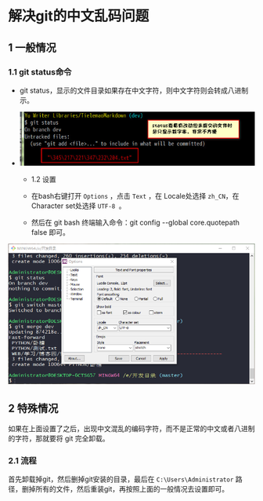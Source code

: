 # 解决git的中文乱码问题

## 1 一般情况

### 1.1 git status命令

- git status，显示的文件目录如果存在中文字符，则中文字符则会转成八进制示。

- ![](images/Git的FAQ.md-0.PNG)
      
    - 1.2 设置

    - 在bash右键打开 `Options` ，点击 `Text` ，在 Locale处选择 `zh_CN`，在Character set处选择 `UTF-8 `。

    - 然后在 git bash 终端输入命令：git config --global core.quotepath false 即可。

![](images/Git的FAQ.md-1.PNG)

## 2 特殊情况
如果在上面设置了之后，出现中文混乱的编码字符，而不是正常的中文或者八进制的字符，那就要将 git 完全卸载。

### 2.1 流程

首先卸载掉git，然后删掉git安装的目录，最后在 `C:\Users\Administrator` 路径，删掉所有的文件，然后重装git，再按照上面的一般情况去设置即可。
    